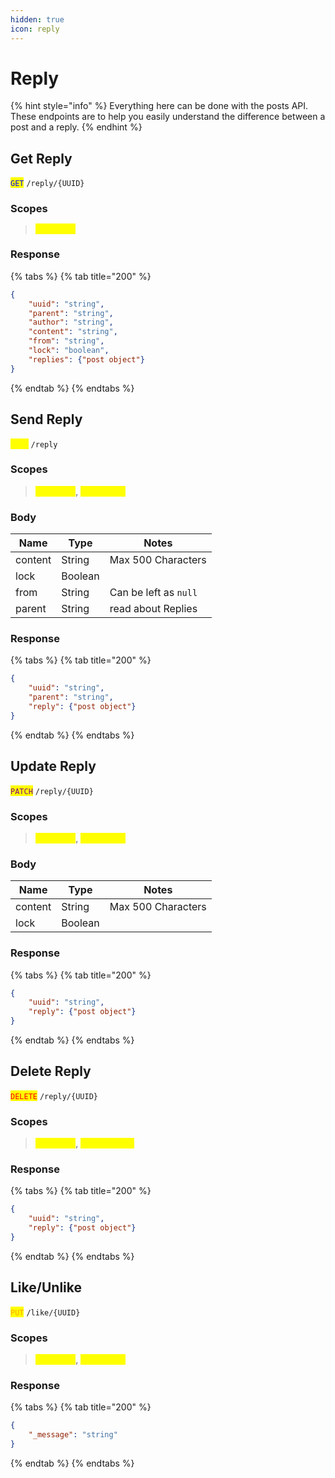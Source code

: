 ```yaml
---
hidden: true
icon: reply
---
```


# Reply

{% hint style="info" %}
Everything here can be done with the posts API. These endpoints are to help you easily understand the difference between a post and a reply.
{% endhint %}

## Get Reply

<mark style="color:blue;">`GET`</mark> `/reply/{UUID}`

### Scopes

> <mark style="color:yellow;">`reply.get`</mark>

### Response

{% tabs %}
{% tab title="200" %}
```json
{
    "uuid": "string",
    "parent": "string",
    "author": "string",
    "content": "string",
    "from": "string",
    "lock": "boolean",
    "replies": {"post object"}
}
```
{% endtab %}
{% endtabs %}

## Send Reply

<mark style="color:yellow;">`POST`</mark> `/reply`

### Scopes

> <mark style="color:yellow;">`reply.get`</mark>, <mark style="color:yellow;">`reply.post`</mark>

### Body

| Name    | Type    | Notes                 |
| ------- | ------- | --------------------- |
| content | String  | Max 500 Characters    |
| lock    | Boolean |                       |
| from    | String  | Can be left as `null` |
| parent  | String  | read about Replies    |

### Response

{% tabs %}
{% tab title="200" %}
```json
{
    "uuid": "string",
    "parent": "string",
    "reply": {"post object"}
}
```
{% endtab %}
{% endtabs %}

## Update Reply

<mark style="color:purple;">`PATCH`</mark> `/reply/{UUID}`

### Scopes

> <mark style="color:yellow;">`reply.get`</mark>, <mark style="color:yellow;">`reply.edit`</mark>

### Body

| Name    | Type    | Notes              |
| ------- | ------- | ------------------ |
| content | String  | Max 500 Characters |
| lock    | Boolean |                    |

### Response

{% tabs %}
{% tab title="200" %}
```json
{
    "uuid": "string",
    "reply": {"post object"}
}
```
{% endtab %}
{% endtabs %}

## Delete Reply

<mark style="color:red;">`DELETE`</mark> `/reply/{UUID}`

### Scopes

> <mark style="color:yellow;">`reply.get`</mark>, <mark style="color:yellow;">`reply.delete`</mark>

### Response

{% tabs %}
{% tab title="200" %}
```json
{
    "uuid": "string",
    "reply": {"post object"}
}
```
{% endtab %}
{% endtabs %}

## Like/Unlike

<mark style="color:orange;">`PUT`</mark> `/like/{UUID}`

### Scopes

> <mark style="color:yellow;">`reply.get`</mark>, <mark style="color:yellow;">`reply.like`</mark>

### Response

{% tabs %}
{% tab title="200" %}
```json
{
    "_message": "string"
}
```
{% endtab %}
{% endtabs %}
